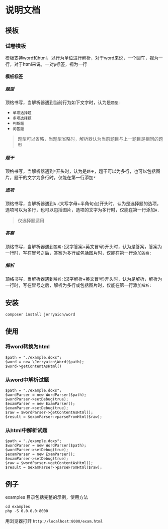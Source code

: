 # 说明文档

## 模板

### 试卷模板

模板支持word和html，以行为单位进行解析，对于word来说，一个回车，视为一行，对于html来说，一对`p`标签，视为一行

#### 模板标签

##### 题型

顶格书写，当解析器遇到当前行为如下文字时，认为是`题型`:

* `单项选择题`
* `多项选择题`
* `判断题`
* `问答题`

> 题型可以省略，当题型省略时，解析器认为当前题目与上一题目是相同的题型

##### 题干

顶格书写，当解析器遇到`*`开头时，认为是`题干`，题干可以为多行，也可以包括图片，题干的文字为多行时，仅能在第一行添加`*`

##### 选项

顶格书写，当解析器遇到`A.`(大写字母+半角句点)开头时，认为是选择题的选项，选项可以为多行，也可以包括图片，选项的文字为多行时，仅能在第一行添加`A.`
> 仅选择题适用
##### 答案

顶格书写，当解析器遇到`答案:`(汉字答案+英文冒号)开头时，认为是答案，答案为一行时，写在冒号之后，答案为多行或包括图片时，仅能在第一行添加`答案:`

##### 解析

顶格书写，当解析器遇到`解析:`(汉字解析+英文冒号)开头时，认为是解析，解析为一行时，写在冒号之后，解析为多行或包括图片时，仅能在第一行添加`解析:`

## 安装

```
composer install jerryaicn/word
```

## 使用

### 将word转换为html

```
$path = "./example.doxs";
$word = new \Jerryaicn\Word($path);
$word->getContentAsHtml()
```

### 从word中解析试题

```
$path = "./example.doxs";
$wordParser = new WordParser($path);
$wordParser->setDebug(true);
$examParser = new ExamParser();
$examParser->setDebug(true);
$raw = $wordParser->getContentAsHtml();
$result = $examParser->parseFromHtml($raw);
```

### 从html中解析试题

```
$path = "./example.doxs";
$wordParser = new WordParser($path);
$wordParser->setDebug(true);
$examParser = new ExamParser();
$examParser->setDebug(true);
$raw = $wordParser->getContentAsHtml();
$result = $examParser->parseFromHtml($raw);
```

## 例子

examples 目录包括完整的示例，使用方法

```
cd examples
php -S 0.0.0.0:8000
```

用浏览器打开 `http://localhost:8000/exam.html`

